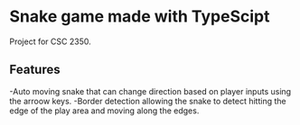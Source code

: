 # Snake game made with TypeScipt
Project for CSC 2350.
## Features
-Auto moving snake that can change direction based on player inputs using the arroow keys.
-Border detection allowing the snake to detect hitting the edge of the play area and moving along the edges.


